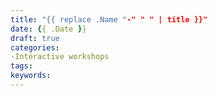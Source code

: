 ```yaml
---
title: "{{ replace .Name "-" " " | title }}"
date: {{ .Date }}
draft: true
categories:
-Interactive workshops
tags:
keywords:
---
```

